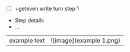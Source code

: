 - [ ] +geteven write turn step 1  
- Step details
- ...


|||
---|---
|example text|![image](example 1.png)|
